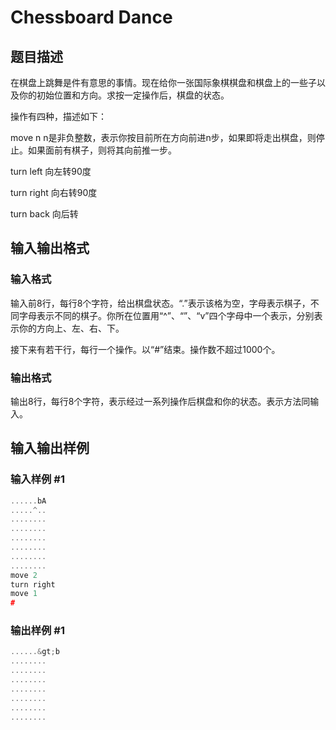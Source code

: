 # Chessboard Dance

## 题目描述

在棋盘上跳舞是件有意思的事情。现在给你一张国际象棋棋盘和棋盘上的一些子以及你的初始位置和方向。求按一定操作后，棋盘的状态。

操作有四种，描述如下：

move n n是非负整数，表示你按目前所在方向前进n步，如果即将走出棋盘，则停止。如果面前有棋子，则将其向前推一步。

turn left 向左转90度

turn right 向右转90度

turn back 向后转

## 输入输出格式

### 输入格式

输入前8行，每行8个字符，给出棋盘状态。“.”表示该格为空，字母表示棋子，不同字母表示不同的棋子。你所在位置用“^”、“”、“v”四个字母中一个表示，分别表示你的方向上、左、右、下。

接下来有若干行，每行一个操作。以“#”结束。操作数不超过1000个。

### 输出格式

输出8行，每行8个字符，表示经过一系列操作后棋盘和你的状态。表示方法同输入。

## 输入输出样例

### 输入样例 #1

```cpp
......bA
.....^..
........
........
........
........
........
........
move 2
turn right
move 1
#

```
### 输出样例 #1

```cpp
......&gt;b
........
........
........
........
........
........
........

```
